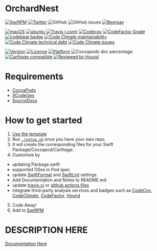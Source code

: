 # OrchardNest

[![SwiftPM](https://img.shields.io/badge/SPM-Linux%20%7C%20iOS%20%7C%20macOS%20%7C%20watchOS%20%7C%20tvOS-success?logo=swift)](https://swift.org)
[![Twitter](https://img.shields.io/badge/twitter-@git@github.com:brightdigit-blue.svg?style=flat)](http://twitter.com/git@github.com:brightdigit)
![GitHub](https://img.shields.io/github/license/git@github.com:brightdigit/OrchardNest)
![GitHub issues](https://img.shields.io/github/issues/git@github.com:brightdigit/OrchardNest)
[![Beerpay](https://img.shields.io/beerpay/git@github.com:brightdigit/OrchardNest.svg?maxAge=2592000)](https://beerpay.io/git@github.com:brightdigit/OrchardNest)

[![macOS](https://github.com/git@github.com:brightdigit/OrchardNest/workflows/macOS/badge.svg)](https://github.com/git@github.com:brightdigit/OrchardNest/actions?query=workflow%3AmacOS)
[![ubuntu](https://github.com/git@github.com:brightdigit/OrchardNest/workflows/ubuntu/badge.svg)](https://github.com/git@github.com:brightdigit/OrchardNest/actions?query=workflow%3Aubuntu)
[![Travis (.com)](https://img.shields.io/travis/com/git@github.com:brightdigit/OrchardNest?logo=travis)](https://travis-ci.com/git@github.com:brightdigit/OrchardNest)
[![Codecov](https://img.shields.io/codecov/c/github/git@github.com:brightdigit/OrchardNest)](https://codecov.io/gh/git@github.com:brightdigit/OrchardNest)
[![CodeFactor Grade](https://img.shields.io/codefactor/grade/github/git@github.com:brightdigit/OrchardNest)](https://www.codefactor.io/repository/github/git@github.com:brightdigit/OrchardNest)
[![codebeat badge](https://codebeat.co/badges/4f86fb90-f8de-40c5-ab63-e6069cde5002)](https://codebeat.co/projects/github-com-git@github.com:brightdigit-OrchardNest-master)
[![Code Climate maintainability](https://img.shields.io/codeclimate/maintainability/git@github.com:brightdigit/OrchardNest)](https://codeclimate.com/github/git@github.com:brightdigit/OrchardNest)
[![Code Climate technical debt](https://img.shields.io/codeclimate/tech-debt/git@github.com:brightdigit/OrchardNest?label=debt)](https://codeclimate.com/github/git@github.com:brightdigit/OrchardNest)
[![Code Climate issues](https://img.shields.io/codeclimate/issues/git@github.com:brightdigit/OrchardNest)](https://codeclimate.com/github/git@github.com:brightdigit/OrchardNest)

[![Version](https://img.shields.io/cocoapods/v/OrchardNest.svg?style=flat)](https://cocoapods.org/pods/OrchardNest)
[![License](https://img.shields.io/cocoapods/l/OrchardNest.svg?style=flat)](https://cocoapods.org/pods/OrchardNest)
[![Platform](https://img.shields.io/cocoapods/p/OrchardNest.svg?style=flat)](https://cocoapods.org/pods/OrchardNest)
![Cocoapods doc percentage](https://img.shields.io/cocoapods/metrics/doc-percent/OrchardNest)
[![Carthage compatible](https://img.shields.io/badge/Carthage-compatible-4BC51D.svg?style=flat)](https://github.com/Carthage/Carthage)
[![Reviewed by Hound](https://img.shields.io/badge/Reviewed_by-Hound-8E64B0.svg)](https://houndci.com)

# Requirements 

* [CocoaPods](https://cocoapods.org)
* [XCodeGen](https://github.com/yonaskolb/XcodeGen)
* [SourceDocs](https://github.com/eneko/SourceDocs)

# How to get started

1. [Use the template](https://github.com/brightdigit/EggSeed/generate)
2. Run [`./setup.sh`](https://github.com/brightdigit/EggSeed/blob/master/setup.sh) once you have your own repo. 
3. It will create the corresponding files for your Swift Package/Cocoapod/Carthage.
4. Customize by 
  * updating Package.swift
  * supported OSes in Pod spec
  * update [SwiftFormat](https://github.com/brightdigit/EggSeed/blob/master/.swiftformat) and [SwiftLint](https://github.com/brightdigit/EggSeed/blob/master/.swiftlint.yml) settings
  * Add Documentation and Notes to README.md
  * update [travis-ci](https://github.com/brightdigit/EggSeed/blob/master/.travis.yml) or [github actions files](https://github.com/brightdigit/EggSeed/tree/master/.github/workflows)
  * integrate third-party analysis services and badges such as [CodeCov](https://codecov.io), [CodeClimate](https://codeclimate.com), [CodeFactor](https://www.codefactor.io/dashboard), [Hound](https://houndci.com)
5. Code Away!
5. Add to [SwiftPM](https://github.com/daveverwer/SwiftPMLibrary)

# DESCRIPTION HERE

[Documentation Here](/docs/README.md)
